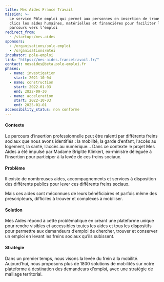 ```yaml
---
title: Mes Aides France Travail
mission: >-
  Le service Pôle emploi qui permet aux personnes en insertion de trouver en 3
  clics les aides humaines, matérielles et financières pour faciliter leur
  parcours vers l’emploi
redirect_from:
  - /startups/mes.aides
sponsors:
  - /organisations/pole-emploi
  - /organisations/mtei
incubator: pole-emploi
link: "https://mes-aides.francetravail.fr/"
contact: mesaides@beta.pole-emploi.fr
phases:
  - name: investigation
    start: 2021-10-04
  - name: construction
    start: 2022-01-03
    end: 2022-09-30
  - name: acceleration
    start: 2022-10-03
    end: 2025-01-01
accessibility_status: non conforme
---
```


#### **Contexte**

Le parcours d’insertion professionnelle peut être ralenti par différents freins sociaux que nous avons identifiés : la mobilité, la garde d’enfant, l’accès au logement, la santé, l’accès au numérique… Dans ce contexte le projet Mes Aides a été impulsé par Madame Brigitte Klinkert, ex-ministre déléguée à l’insertion pour participer à la levée de ces freins sociaux.

#### **Problème**

Il existe de nombreuses aides, accompagnements et services à disposition des différents publics pour lever ces différents freins sociaux.

Mais ces aides sont méconnues de leurs bénéficiaires et parfois même des prescripteurs, difficiles à trouver et complexes à mobiliser.

#### **Solution**

Mes Aides répond à cette problématique en créant une plateforme unique pour rendre visibles et accessibles toutes les aides et tous les dispositifs pour permettre aux demandeurs d’emploi de chercher, trouver et conserver un emploi en levant les freins sociaux qu’ils subissent.

#### **Stratégie**

Dans un premier temps, nous visons la levée du frein à la mobilité. Aujourd’hui, nous proposons plus de 1800 solutions de mobilités sur notre plateforme à destination des demandeurs d’emploi, avec une stratégie de maillage territorial.
